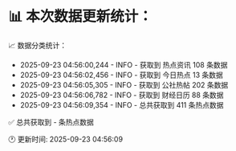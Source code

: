 📊 本次数据更新统计：
==========================

📈 数据分类统计：
- 2025-09-23 04:56:00,244 - INFO - 获取到 热点资讯 108 条数据
- 2025-09-23 04:56:02,456 - INFO - 获取到 今日热点 13 条数据
- 2025-09-23 04:56:05,305 - INFO - 获取到 公社热帖 202 条数据
- 2025-09-23 04:56:06,782 - INFO - 获取到 财经日历 88 条数据
- 2025-09-23 04:56:09,354 - INFO - 总共获取到 411 条热点数据

✅ 总共获取到 - 条热点数据

🕐 更新时间: 2025-09-23 04:56:09
